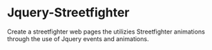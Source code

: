 Jquery-Streetfighter
====================

Create a streetfighter web pages the utilizies Streetfighter animations through the use of Jquery events and animations.
